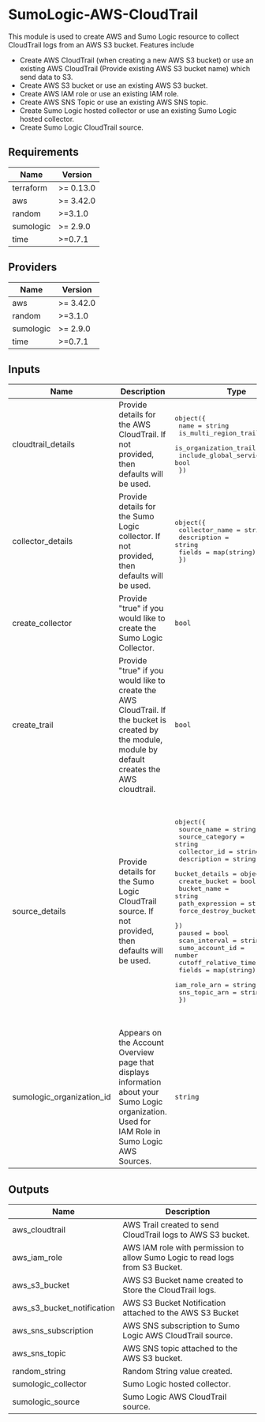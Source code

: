# SumoLogic-AWS-CloudTrail

This module is used to create AWS and Sumo Logic resource to collect CloudTrail logs from an AWS S3 bucket. Features include
- Create AWS CloudTrail (when creating a new AWS S3 bucket) or use an existing AWS CloudTrail (Provide existing AWS S3 bucket name) which send data to S3.
- Create AWS S3 bucket or use an existing AWS S3 bucket.
- Create AWS IAM role or use an existing IAM role.
- Create AWS SNS Topic or use an existing AWS SNS topic.
- Create Sumo Logic hosted collector or use an existing Sumo Logic hosted collector.
- Create Sumo Logic CloudTrail source.

## Requirements

| Name | Version |
|------|---------|
| terraform | >= 0.13.0 |
| aws | >= 3.42.0 |
| random | >=3.1.0 |
| sumologic | >= 2.9.0 |
| time | >=0.7.1 |

## Providers

| Name | Version |
|------|---------|
| aws | >= 3.42.0 |
| random | >=3.1.0 |
| sumologic | >= 2.9.0 |
| time | >=0.7.1 |

## Inputs

| Name | Description | Type | Default | Required |
|------|-------------|------|---------|:--------:|
| cloudtrail\_details | Provide details for the AWS CloudTrail. If not provided, then defaults will be used. | <pre>object({<br>    name                          = string<br>    is_multi_region_trail         = bool<br>    is_organization_trail         = bool<br>    include_global_service_events = bool<br>  })</pre> | <pre>{<br>  "include_global_service_events": false,<br>  "is_multi_region_trail": false,<br>  "is_organization_trail": false,<br>  "name": "SumoLogic-Terraform-CloudTrail-random-id"<br>}</pre> | no |
| collector\_details | Provide details for the Sumo Logic collector. If not provided, then defaults will be used. | <pre>object({<br>    collector_name = string<br>    description    = string<br>    fields         = map(string)<br>  })</pre> | <pre>{<br>  "collector_name": "SumoLogic CloudTrail Collector <Random ID>",<br>  "description": "This collector is created using Sumo Logic terraform AWS cloudtrail module to collect AWS cloudtrail logs.",<br>  "fields": {}<br>}</pre> | no |
| create\_collector | Provide "true" if you would like to create the Sumo Logic Collector. | `bool` | n/a | yes |
| create\_trail | Provide "true" if you would like to create the AWS CloudTrail. If the bucket is created by the module, module by default creates the AWS cloudtrail. | `bool` | n/a | yes |
| source\_details | Provide details for the Sumo Logic CloudTrail source. If not provided, then defaults will be used. | <pre>object({<br>    source_name     = string<br>    source_category = string<br>    collector_id    = string<br>    description     = string<br>    bucket_details = object({<br>      create_bucket        = bool<br>      bucket_name          = string<br>      path_expression      = string<br>      force_destroy_bucket = bool<br>    })<br>    paused               = bool<br>    scan_interval        = string<br>    sumo_account_id      = number<br>    cutoff_relative_time = string<br>    fields               = map(string)<br>    iam_role_arn         = string<br>    sns_topic_arn        = string<br>  })</pre> | <pre>{<br>  "bucket_details": {<br>    "bucket_name": "cloudtrail-logs-random-id",<br>    "create_bucket": true,<br>    "force_destroy_bucket": true,<br>    "path_expression": "AWSLogs/<ACCOUNT-ID>/CloudTrail/<REGION-NAME>/*"<br>  },<br>  "collector_id": "",<br>  "cutoff_relative_time": "-1d",<br>  "description": "This source is created using Sumo Logic terraform AWS cloudtrail module to collect AWS cloudtrail logs.",<br>  "fields": {},<br>  "iam_role_arn": "",<br>  "paused": false,<br>  "scan_interval": 300000,<br>  "sns_topic_arn": "",<br>  "source_category": "Labs/aws/cloudtrail",<br>  "source_name": "CloudTrail Source",<br>  "sumo_account_id": 926226587429<br>}</pre> | no |
| sumologic\_organization\_id | Appears on the Account Overview page that displays information about your Sumo Logic organization. Used for IAM Role in Sumo Logic AWS Sources. | `string` | n/a | yes |

## Outputs

| Name | Description |
|------|-------------|
| aws\_cloudtrail | AWS Trail created to send CloudTrail logs to AWS S3 bucket. |
| aws\_iam\_role | AWS IAM role with permission to allow Sumo Logic to read logs from S3 Bucket. |
| aws\_s3\_bucket | AWS S3 Bucket name created to Store the CloudTrail logs. |
| aws\_s3\_bucket\_notification | AWS S3 Bucket Notification attached to the AWS S3 Bucket |
| aws\_sns\_subscription | AWS SNS subscription to Sumo Logic AWS CloudTrail source. |
| aws\_sns\_topic | AWS SNS topic attached to the AWS S3 bucket. |
| random\_string | Random String value created. |
| sumologic\_collector | Sumo Logic hosted collector. |
| sumologic\_source | Sumo Logic AWS CloudTrail source. |
